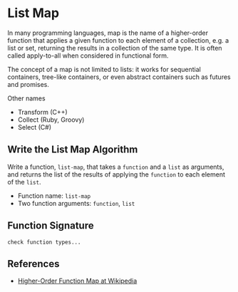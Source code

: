 # List Map

In many programming languages, map is the name of a higher-order function that
applies a given function to each element of a collection, e.g. a list or set,
returning the results in a collection of the same type. It is often called
apply-to-all when considered in functional form.

The concept of a map is not limited to lists: it works for sequential
containers, tree-like containers, or even abstract containers
such as futures and promises.

Other names

- Transform (C++)
- Collect (Ruby, Groovy)
- Select (C#)

## Write the List Map Algorithm

Write a function, `list-map`, that takes a `function` and a `list` as arguments,
and returns the list of the results of applying the `function` to each element
of the `list`.

- Function name: `list-map`
- Two function arguments: `function`, `list`

## Function Signature

```racket
check function types...
```

## References

- [Higher-Order Function Map at Wikipedia][0]

[0]: https://en.wikipedia.org/wiki/Map_(higher-order_function)
